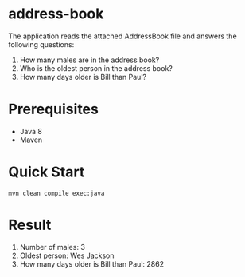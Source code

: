 address-book
====================

The application reads the attached AddressBook file and answers the following questions:

1. How many males are in the address book?
2. Who is the oldest person in the address book?
3. How many days older is Bill than Paul?

Prerequisites
=============

* Java 8
* Maven

Quick Start
===========

`mvn clean compile exec:java`

Result
======

1. Number of males: 3
2. Oldest person: Wes Jackson
3. How many days older is Bill than Paul: 2862

